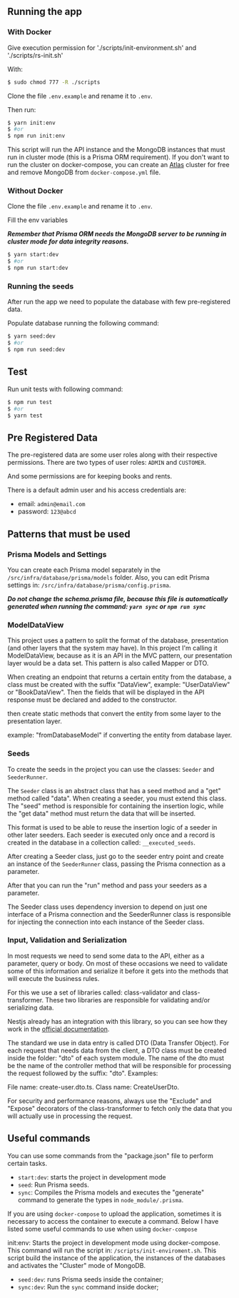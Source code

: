 ## Running the app
### With Docker
Give execution permission for './scripts/init-environment.sh' and './scripts/rs-init.sh'

With:

```bash
$ sudo chmod 777 -R ./scripts
```

Clone the file `.env.example` and rename it to `.env`.

Then run:

```bash
$ yarn init:env
$ #or
$ npm run init:env
```
This script will run the API instance and the MongoDB instances that must run in cluster mode (this is a Prisma ORM requirement).
If you don't want to run the cluster on docker-compose, you can create an [Atlas](https://www.mongodb.com/atlas/database) cluster for free and remove MongoDB from `docker-compose.yml` file.

### Without Docker
Clone the file `.env.example` and rename it to `.env`.

Fill the env variables

***Remember that Prisma ORM needs the MongoDB server to be running in cluster mode for data integrity reasons.***

```bash
$ yarn start:dev
$ #or
$ npm run start:dev
```

### Running the seeds
After run the app we need to populate the database with few pre-registered data.

Populate database running the following command:

```bash
$ yarn seed:dev
$ #or
$ npm run seed:dev
```

## Test
Run unit tests with following command:
```bash
$ npm run test
$ #or
$ yarn test
```

## Pre Registered Data

The pre-registered data are some user roles along with their respective permissions.
There are two types of user roles: `ADMIN` and `CUSTOMER`.

And some permissions are for keeping books and rents.

There is a default admin user and his access credentials are:

- email: `admin@email.com`
- password: `123@abcd`

## Patterns that must be used

### Prisma Models and Settings
You can create each Prisma model separately in the `/src/infra/database/prisma/models` folder. Also, you can edit Prisma settings in:
`/src/infra/database/prisma/config.prisma`.

***Do not change the schema.prisma file, because this file is automatically generated when running the command: `yarn sync` or `npm run sync`***

### ModelDataView
This project uses a pattern to split the format of the database, presentation (and other layers that the system may have).
In this project I'm calling it ModelDataView, because as it is an API in the MVC pattern, our presentation layer would be a data set.
This pattern is also called Mapper or DTO.

When creating an endpoint that returns a certain entity from the database, a class must be created with the suffix "DataView", example: "UserDataView" or "BookDataView".
Then the fields that will be displayed in the API response must be declared and added to the constructor.

then create static methods that convert the entity from some layer to the presentation layer.

example: "fromDatabaseModel" if converting the entity from database layer.

### Seeds
To create the seeds in the project you can use the classes: `Seeder` and `SeederRunner`.

The `Seeder` class is an abstract class that has a seed method and a "get" method called "data".
When creating a seeder, you must extend this class.
The "seed" method is responsible for containing the insertion logic, while the "get data" method must return the data that will be inserted.

This format is used to be able to reuse the insertion logic of a seeder in other later seeders.
Each seeder is executed only once and a record is created in the database in a collection called: `__executed_seeds`.

After creating a Seeder class, just go to the seeder entry point and create an instance of the `SeederRunner` class, passing the Prisma connection as a parameter.

After that you can run the "run" method and pass your seeders as a parameter.

The Seeder class uses dependency inversion to depend on just one interface of a Prisma connection and the SeederRunner class is responsible for injecting the connection into each instance of the Seeder class.

### Input, Validation and Serialization
In most requests we need to send some data to the API, either as a parameter, query or body.
On most of these occasions we need to validate some of this information and serialize it before it gets into the methods that will execute the business rules.

For this we use a set of libraries called: class-validator and class-transformer. These two libraries are responsible for validating and/or serializing data.

Nestjs already has an integration with this library, so you can see how they work in the [official documentation](https://docs.nestjs.com/techniques/validation).

The standard we use in data entry is called DTO (Data Transfer Object). For each request that needs data from the client, a DTO class must be created inside the folder: "dto" of each system module. The name of the dto must be the name of the controller method that will be responsible for processing the request followed by the suffix: "dto". Examples:

File name: create-user.dto.ts.
Class name: CreateUserDto.

For security and performance reasons, always use the "Exclude" and "Expose" decorators of the class-transformer to fetch only the data that you will actually use in processing the request.

## Useful commands
You can use some commands from the "package.json" file to perform certain tasks.

- `start:dev`: starts the project in development mode
- `seed`: Run Prisma seeds.
- `sync`: Compiles the Prisma models and executes the "generate" command to generate the types in `node_module/.prisma`.


If you are using `docker-compose` to upload the application, sometimes it is necessary to access the container to execute a command.
Below I have listed some useful commands to use when using `docker-compose`

init:env: Starts the project in development mode using docker-compose. This command will run the script in: `/scripts/init-enviroment.sh`. This script build the instance of the application, the instances of the databases and activates the "Cluster" mode of MongoDB.

- `seed:dev`: runs Prisma seeds inside the container;
- `sync:dev`: Run the `sync` command inside docker;
